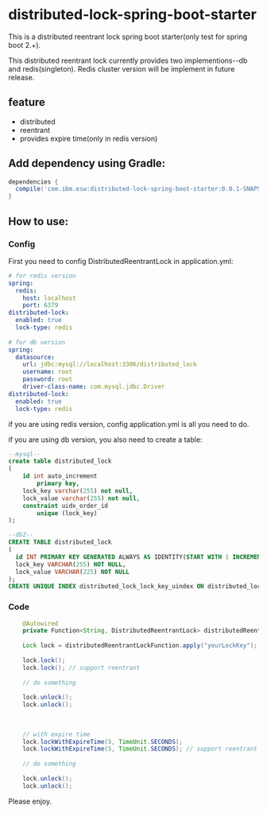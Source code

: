 # distributed-lock-spring-boot-starter

This is a distributed reentrant lock spring boot starter(only test for spring boot 2.+).

This distributed reentrant lock currently provides two implementions--db and redis(singleton). Redis cluster version will be implement in future release.

## feature

- distributed
- reentrant
- provides expire time(only in redis version)

## Add dependency using Gradle:

```gradle
dependencies {
  compile('com.ibm.esw:distributed-lock-spring-boot-starter:0.0.1-SNAPSHOT')
}
```

## How to use:

### Config

First you need to config DistributedReentrantLock in application.yml:

```yml
# for redis version
spring:
  redis:
    host: localhost
    port: 6379
distributed-lock:
  enabled: true
  lock-type: redis
  
# for db version 
spring:
  datasource:
    url: jdbc:mysql://localhost:3306/distributed_lock
    username: root
    password: root
    driver-class-name: com.mysql.jdbc.Driver
distributed-lock:
  enabled: true
  lock-type: redis
```

if you are using redis version, config application.yml is all you need to do.

if you are using db version, you also need to create a table:

```sql
--mysql--
create table distributed_lock
(
	id int auto_increment
		primary key,
	lock_key varchar(255) not null,
	lock_value varchar(255) not null,
	constraint uidx_order_id
		unique (lock_key)
);

--db2--
CREATE TABLE distributed_lock
(
  id INT PRIMARY KEY GENERATED ALWAYS AS IDENTITY(START WITH 1 INCREMENT BY 1),
  lock_key VARCHAR(255) NOT NULL,
  lock_value VARCHAR(225) NOT NULL
);
CREATE UNIQUE INDEX distributed_lock_lock_key_uindex ON distributed_lock (lock_key);
```

### Code

```java
    @Autowired
    private Function<String, DistributedReentrantLock> distributedReentrantLockFunction;
    
    Lock lock = distributedReentrantLockFunction.apply("yourLockKey");
    
    lock.lock();
    lock.lock(); // support reentrant
    
    // do something
    
    lock.unlock();
    lock.unlock();
    
    
    
    // with expire time
    lock.lockWithExpireTime(5, TimeUnit.SECONDS);
    lock.lockWithExpireTime(5, TimeUnit.SECONDS); // support reentrant
    
    // do something
    
    lock.unlock();
    lock.unlock();
```

Please enjoy.
